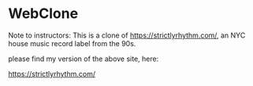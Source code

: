 # WebClone

Note to instructors: 
This is a clone of https://strictlyrhythm.com/, an NYC house music record label from the 90s.

please find my version of the above site, here:

https://strictlyrhythm.com/


